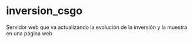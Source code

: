# inversion_csgo
Servidor web que va actualizando la evolución de la inversión y la muestra en una página web
